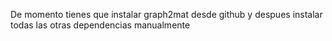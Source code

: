 De momento tienes que instalar graph2mat desde github y despues instalar todas las otras dependencias manualmente